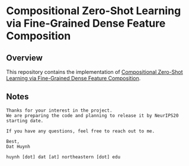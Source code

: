 # Compositional Zero-Shot Learning via Fine-Grained Dense Feature Composition

## Overview
This repository contains the implementation of [Compositional Zero-Shot Learning via Fine-Grained Dense Feature Composition](https://hbdat.github.io/pubs/neurips20_CompositionZSL_final.pdf).

## Notes
```
Thanks for your interest in the project.
We are preparing the code and planning to release it by NeurIPS20 starting date.

If you have any questions, feel free to reach out to me.

Best,
Dat Huynh

huynh [dot] dat [at] northeastern [dot] edu
```
